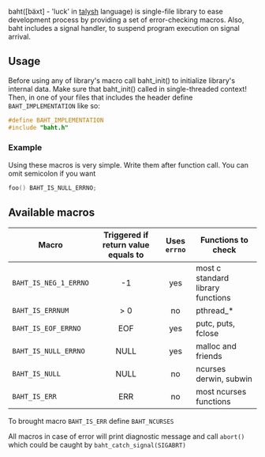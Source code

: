 baht([bäxt] - 'luck' in [talysh](https://en.wikipedia.org/wiki/Talysh_language) language) is single-file library to ease 
development process by providing a set of error-checking macros. Also, baht includes a signal handler, to suspend program 
execution on signal arrival.

## Usage
Before using any of library's macro call baht_init() to initialize library's internal data.
Make sure that baht_init() called in single-threaded context!
Then, in one of your files that includes the header define `BAHT_IMPLEMENTATION` like so:
```c
#define BAHT_IMPLEMENTATION
#include "baht.h"
```

### Example
Using these macros is very simple. Write them after function call. You can omit semicolon if you want
```c
foo() BAHT_IS_NULL_ERRNO;
```

## Available macros
| Macro        | Triggered if return value equals to|  Uses `errno`  | Functions to check  |
| ------------- |:-------------:| :-----:| ----|
| `BAHT_IS_NEG_1_ERRNO`      | -1 | yes | most c standard library functions  |
| `BAHT_IS_ERRNUM`       | > 0      |   no | pthread_* |
| `BAHT_IS_EOF_ERRNO` |   EOF    |    yes | putc, puts, fclose |
| `BAHT_IS_NULL_ERRNO` | NULL      |    yes | malloc and friends|
| `BAHT_IS_NULL` | NULL    |    no | ncurses derwin, subwin |
| `BAHT_IS_ERR` | ERR    |    no | most ncurses functions |
             
To brought macro `BAHT_IS_ERR` define `BAHT_NCURSES`

All macros in case of error will print diagnostic message and call `abort()` which could be caught by `baht_catch_signal(SIGABRT)`
